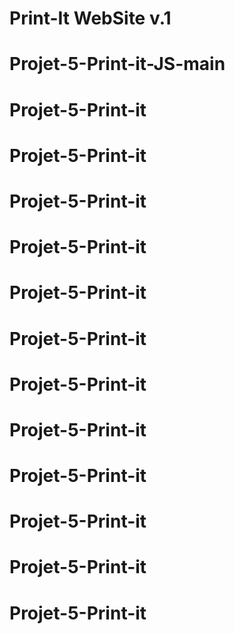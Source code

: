 # Print-It WebSite v.1
# Projet-5-Print-it-JS-main
# Projet-5-Print-it
# Projet-5-Print-it
# Projet-5-Print-it
# Projet-5-Print-it
# Projet-5-Print-it
# Projet-5-Print-it
# Projet-5-Print-it
# Projet-5-Print-it
# Projet-5-Print-it
# Projet-5-Print-it
# Projet-5-Print-it
# Projet-5-Print-it
